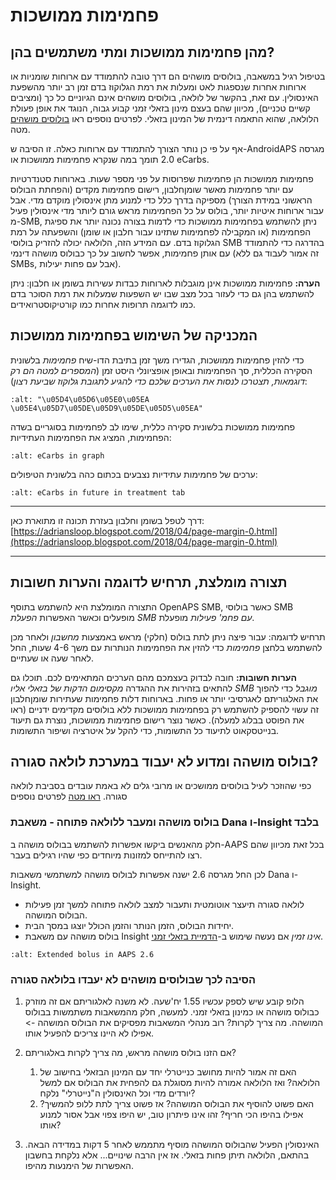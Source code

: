 # פחמימות ממושכות

## מהן פחמימות ממושכות ומתי משתמשים בהן?

בטיפול רגיל במשאבה, בולוסים מושהים הם דרך טובה להתמודד עם ארוחות שומניות או ארוחות אחרות שנספגות לאט ומעלות את רמת הגלוקוז בדם זמן רב יותר מהשפעת האינסולין. עם זאת, בהקשר של לולאה, בולוסים מושהים אינם הגיוניים כל כך (ומציבים קשיים טכניים), מכיוון שהם בעצם מינון בזאלי זמני קבוע גבוה, הנוגד את אופן פעולת הלולאה, שהוא התאמה דינמית של המינון בזאלי. לפרטים נוספים ראו [בולוסים מושהים](../Usage/Extended-Carbs#why-extended-boluses-won-t-work-in-a-closed-loop-environment) מטה.

אף על פי כן נותר הצורך להתמודד עם ארוחות כאלה. זו הסיבה ש-AndroidAPS מגרסה 2.0 תומך במה שנקרא פחמימות ממושכות או eCarbs.

פחמימות ממושכות הן פחמימות שפרוסות על פני מספר שעות. בארוחות סטנדרטיות עם יותר פחמימות מאשר שומןחלבון, רישום פחמימות מקדים (והפחתת הבולוס הראשוני במידת הצורך) מספיקה בדרך כלל כדי למנוע מתן אינסולין מוקדם מדי.  אבל עבור ארוחות איטיות יותר, בולוס על כל הפחמימות מראש גורם ליותר מדי אינסולין פעיל מ-SMB, ניתן להשתמש בפחמימות ממושכות כדי לדמות בצורה נכונה יותר את ספיגת הפחמימות (או המקבילה לפחמימות שתזינו עבור חלבון או שומן) והשפעתה על רמת הגלוקוז בדם. עם המידע הזה, הלולאה יכולה להזריק בולוסי SMB בהדרגה כדי להתמודד עם אותן פחמימות, אפשר לחשוב על כך כבולוס מושהה דינמי (זה אמור לעבוד גם ללא SMBs, אבל עם פחות יעילות).

**הערה:** פחמימות ממושכות אינן מוגבלות לארוחות כבדות עשירות בשומן או חלבון: ניתן להשתמש בהן גם כדי לעזור בכל מצב שבו יש השפעות שמעלות את רמת הסוכר בדם כמו לדוגמה תרופות אחרות כמו קורטיקוסטרואידים.

## המכניקה של השימוש בפחמימות ממושכות

כדי להזין פחמימות ממושכות, הגדירו משך זמן בתיבת הדו-שיח *פחמימות* בלשונית הסקירה הכללית, סך הפחמימות ובאופן אופציונלי היסט זמן (*המספרים למטה הם רק דוגמאות, תצטרכו לנסות את הערכים שלכם כדי להגיע לתגובת גלוקוז שביעת רצון*):

```{image} ../images/eCarbs_Dialog.png
:alt: "\u05D4\u05D6\u05E0\u05EA \u05E4\u05D7\u05DE\u05D9\u05DE\u05D5\u05EA"
```

פחמימות ממושכות בלשונית סקירה כללית, שימו לב לפחמימות בסוגריים בשדה הפחמימות, המציג את הפחמימות העתידיות:

```{image} ../images/eCarbs_Graph.png
:alt: eCarbs in graph
```

ערכים של פחמימות עתידיות נצבעים בכתום כהה בלשונית הטיפולים:

```{image} ../images/eCarbs_Treatment.png
:alt: eCarbs in future in treatment tab
```

______________________________________________________________________

דרך לטפל בשומן וחלבון בעזרת תכונה זו מתוארת כאן: [https://adriansloop.blogspot.com/2018/04/page-margin-0.html](https://adriansloop.blogspot.com/2018/04/page-margin-0.html)

______________________________________________________________________

## תצורה מומלצת, תרחיש לדוגמה והערות חשובות

התצורה המומלצת היא להשתמש בתוסף OpenAPS SMB, כאשר בולוסי SMB מופעלים וכאשר האפשרות *הפעלת SMB עם פחמ' פעילות* מופעלת.

תרחיש לדוגמה: עבור פיצה ניתן לתת בולוס (חלקי) מראש באמצעות *מחשבון* ולאחר מכן להשתמש בלחצן *פחמימות* כדי להזין את הפחמימות הנותרות עם משך 4-6 שעות, החל לאחר שעה או שעתיים.

**הערות חשובות:** חובה לבדוק בעצמכם מהם הערכים המתאימים לכם. תוכלו גם להתאים בזהירות את ההגדרה *מקסימום הדקות של בזאלי אליו SMB מוגבל* כדי להפוך את האלגוריתם לאגרסיבי יותר או פחות.
בארוחות דלות פחמימות שעתירות שומןחלבון זה עשוי להספיק להשתמש רק בפחמימות ממושכות ללא בולוסים מקדימים ידניים (ראו את הפוסט בבלוג למעלה). כאשר נוצר רישום פחמימות ממושכות, נוצרת גם תיעוד בנייטסקאוט לתיעוד כל התשומות, כדי להקל על איטרציה ושיפור התשומות.

## בולוס מושהה ומדוע לא יעבוד במערכת לולאה סגורה?

כפי שהוזכר לעיל בולוסים ממושכים או מרובי גלים לא באמת עובדים בסביבת לולאה סגורה. [ראו מטה](../Usage/Extended-Carbs#why-extended-boluses-won-t-work-in-a-closed-loop-environment) לפרטים נוספים

### בולוס מושהה ומעבר ללולאה פתוחה - משאבת Dana ו-Insight בלבד

חלק מהאנשים ביקשו אפשרות להשתמש בבולוס מושהה ב-AAPS בכל זאת מכיוון שהם רצו להתייחס למזונות מיוחדים כפי שהיו רגילים בעבר.

לכן החל מגרסה 2.6 ישנה אפשרות לבולוס מושהה למשתמשי משאבות Dana ו-Insight.

- לולאה סגורה תיעצר אוטומטית ותעבור למצב לולאה פתוחה למשך זמן פעילות הבולוס המושהה.
- יחידות הבולוס, הזמן הנותר והזמן הכולל יוצגו במסך הבית.
- בולוס מושהה עם משאבת Insight *אינו זמין* אם נעשה שימוש ב-[הדמיית בזאלי זמני](../Configuration/Accu-Chek-Insight-Pump#settings-in-aaps).

```{image} ../images/ExtendedBolus2_6.png
:alt: Extended bolus in AAPS 2.6
```

### הסיבה לכך שבולוסים מושהים לא יעבדו בלולאה סגורה

1. הלופ קובע שיש לספק עכשיו 1.55 יח'שעה. לא משנה לאלגוריתם אם זה מוזרק כבולוס מושהה או כמינון בזאלי זמני. למעשה, חלק מהמשאבות משתמשות בבולוס המושהה. מה צריך לקרות? רוב מנהלי המשאבות מפסיקים את הבולוס המושהה -> אפילו לא היינו צריכים להפעיל אותו.

2. אם הזנו בולוס מושהה מראש, מה צריך לקרות באלגוריתם?

   1. האם זה אמור להיות מחושב כנייטרלי יחד עם המינון הבזאלי בחישוב של הלולאה? ואז הלולאה אמורה להיות מסוגלת גם להפחית את הבולוס אם למשל יורדים מדי וכל האינסולין ה"נייטרלי" נלקח?
   2. האם פשוט להוסיף את הבולוס המושהה? אז פשוט צריך לתת ללופ להמשיך? אפילו בהיפו הכי חריף? זהו אינו פיתרון טוב, יש היפו צפוי אבל אסור למנוע אותו?

3. האינסולין הפעיל שהבולוס המושהה מוסיף מתממש לאחר 5 דקות במדידה הבאה. בהתאם, הלולאה תיתן פחות בזאלי. אז אין הרבה שינויים... אלא נלקחת בחשבון האפשרות של הימנעות מהיפו.
